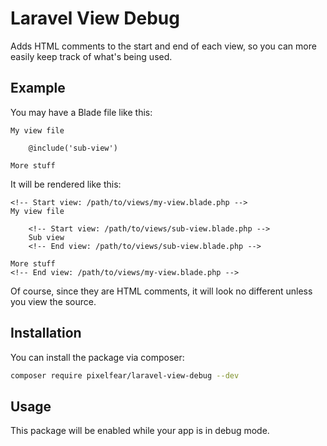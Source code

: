 # Laravel View Debug

Adds HTML comments to the start and end of each view, so you can more easily keep track of what's being used.

## Example

You may have a Blade file like this:

```
My view file

    @include('sub-view')

More stuff
```

It will be rendered like this:

```
<!-- Start view: /path/to/views/my-view.blade.php -->
My view file

    <!-- Start view: /path/to/views/sub-view.blade.php -->
    Sub view
    <!-- End view: /path/to/views/sub-view.blade.php -->

More stuff
<!-- End view: /path/to/views/my-view.blade.php -->
```

Of course, since they are HTML comments, it will look no different unless you view the source.

## Installation

You can install the package via composer:

```bash
composer require pixelfear/laravel-view-debug --dev
```

## Usage

This package will be enabled while your app is in debug mode.
